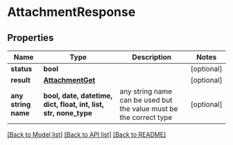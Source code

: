 # AttachmentResponse


## Properties
Name | Type | Description | Notes
------------ | ------------- | ------------- | -------------
**status** | **bool** |  | [optional] 
**result** | [**AttachmentGet**](AttachmentGet.md) |  | [optional] 
**any string name** | **bool, date, datetime, dict, float, int, list, str, none_type** | any string name can be used but the value must be the correct type | [optional]

[[Back to Model list]](../README.md#documentation-for-models) [[Back to API list]](../README.md#documentation-for-api-endpoints) [[Back to README]](../README.md)



